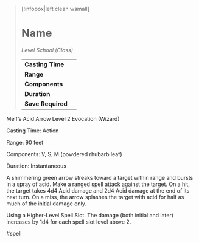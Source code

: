 > [!infobox|left clean wsmall]
> # Name
> *Level School (Class)*
> 
> | | |
> | - | - |
> | **Casting Time** | |
> | **Range** | |
> | **Components** | |
> | **Duration** | |
> | **Save Required** | |

Melf’s Acid Arrow
Level 2 Evocation (Wizard)

Casting Time: Action

Range: 90 feet

Components: V, S, M (powdered rhubarb leaf)

Duration: Instantaneous

A shimmering green arrow streaks toward a target within range and bursts in a spray of acid. Make a ranged spell attack against the target. On a hit, the target takes 4d4 Acid damage and 2d4 Acid damage at the end of its next turn. On a miss, the arrow splashes the target with acid for half as much of the initial damage only.

Using a Higher-Level Spell Slot. The damage (both initial and later) increases by 1d4 for each spell slot level above 2.

#spell